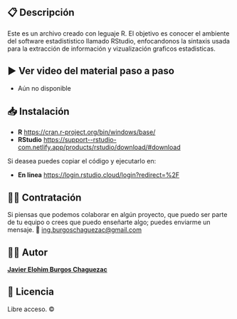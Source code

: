 ## 📋 Descripción
Este es un archivo creado con leguaje R.
El objetivo es conocer el ambiente del software estadististico llamado RStudio, enfocandonos la sintaxis usada para la extracción de información y vizualización graficos estadisticas. 

## ▶️ Ver video del material paso a paso 
- Aún no disponible

## 📥 Instalación 
- **R**        https://cran.r-project.org/bin/windows/base/
- **RStudio**  https://support--rstudio-com.netlify.app/products/rstudio/download/#download

Si deasea puedes copiar el código y ejecutarlo en: 
- **En linea** https://login.rstudio.cloud/login?redirect=%2F

## 🤝🏻 Contratación 
Si piensas que podemos colaborar en algún proyecto, que puedo ser parte de tu equipo o crees que puedo enseñarte algo; puedes enviarme un mensaje. 
📧  ing.burgoschaguezac@gmail.com

## ✍🏻 Autor
**[Javier Elohim Burgos Chaguezac](https://linktr.ee/ing.jburgos)**

## 📄 Licencia
Libre acceso. ©️

